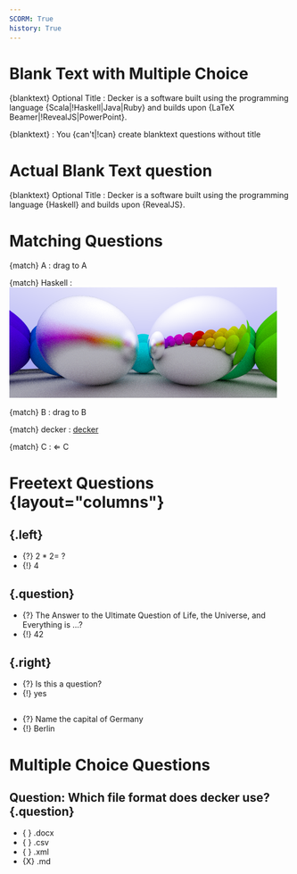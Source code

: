 ```yaml
---
SCORM: True
history: True
---
```


# Blank Text with Multiple Choice

{blanktext} Optional Title
:   Decker is a software built using the programming language {Scala\|!Haskell\|Java\|Ruby} and builds upon {LaTeX Beamer\|!RevealJS\|PowerPoint}.

{blanktext}
:   You {can't\|!can} create blanktext questions without title

# Actual Blank Text question

{blanktext} Optional Title
:   Decker is a software built using the programming language {Haskell} and builds upon {RevealJS}.

# Matching Questions

{match} A
:   drag to A

{match} Haskell
:   ![](include/06-metal.png)

{match} B
:   drag to B

{match} decker
:   [decker](http://go.uniwue.de/decker)

{match} C
:   $\Leftarrow$ C

# Freetext Questions {layout="columns"}

##  {.left}

-   {?} $2*2=~?$
-   {!} 4

##  {.question}

-   {?} The Answer to the Ultimate Question of Life, the Universe, and Everything is ...?
-   {!} 42

##  {.right}

-   {?} Is this a question?
-   {!} yes

## 

-   {?} Name the capital of Germany
-   {!} Berlin

# Multiple Choice Questions

## Question: Which file format does decker use? {.question}

-   { } .docx
-   { } .csv
-   { } .xml
-   {X} .md

